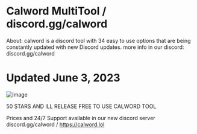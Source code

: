 # Calword MultiTool / discord.gg/calword
About: calword is a discord tool with 34 easy to use options that are being constantly updated with new Discord updates.
more info in our discord: discord.gg/calword

# Updated June 3, 2023



![image](https://github.com/lostroes/Blast-MultiTool/assets/80589822/3751c5c0-7fce-4fb4-b929-e0177d7b9e07)

50 STARS AND ILL RELEASE FREE TO USE CALWORD TOOL

Prices and 24/7 Support available in our new discord server discord.gg/calword / https://calword.lol
